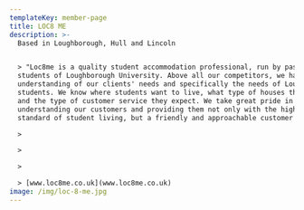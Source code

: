 ```yaml
---
templateKey: member-page
title: LOC8 ME
description: >-
  Based in Loughborough, Hull and Lincoln 


  > "Loc8me is a quality student accommodation professional, run by past
  students of Loughborough University. Above all our competitors, we have a deep
  understanding of our clients' needs and specifically the needs of Loughborough
  students. We know where students want to live, what type of houses they want,
  and the type of customer service they expect. We take great pride in
  understanding our customers and providing them not only with the highest
  standard of student living, but a friendly and approachable customer service."

  >

  >

  >

  > [www.loc8me.co.uk](www.loc8me.co.uk)
image: /img/loc-8-me.jpg
---
```


